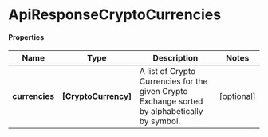 # ApiResponseCryptoCurrencies

#### Properties
Name | Type | Description | Notes
------------ | ------------- | ------------- | -------------
**currencies** | [**[CryptoCurrency]**](CryptoCurrency.md) | A list of Crypto Currencies for the given Crypto Exchange sorted by alphabetically by symbol. | [optional] 



